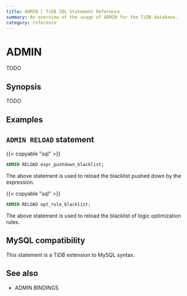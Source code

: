 ```yaml
---
title: ADMIN | TiDB SQL Statement Reference
summary: An overview of the usage of ADMIN for the TiDB database.
category: reference
---
```


# ADMIN

TODO

## Synopsis

TODO

## Examples

## `ADMIN RELOAD` statement

{{< copyable "sql" >}}

```sql
ADMIN RELOAD expr_pushdown_blacklist;
```

The above statement is used to reload the blacklist pushed down by the expression.

{{< copyable "sql" >}}

```sql
ADMIN RELOAD opt_rule_blacklist;
```

The above statement is used to reload the blacklist of logic optimization rules.

## MySQL compatibility

This statement is a TiDB extension to MySQL syntax.

## See also

* ADMIN BINDINGS